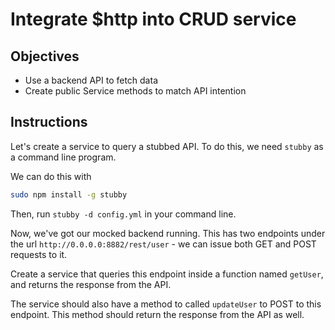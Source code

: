 # Integrate $http into CRUD service

## Objectives

- Use a backend API to fetch data
- Create public Service methods to match API intention

## Instructions

Let's create a service to query a stubbed API. To do this, we need `stubby` as a command line program.

We can do this with

```bash
sudo npm install -g stubby
```

Then, run `stubby -d config.yml` in your command line.

Now, we've got our mocked backend running. This has two endpoints under the url `http://0.0.0.0:8882/rest/user` - we can issue both GET and POST requests to it.

Create a service that queries this endpoint inside a function named `getUser`, and returns the response from the API.

The service should also have a method to called `updateUser` to POST to this endpoint. This method should return the response from the API as well.

